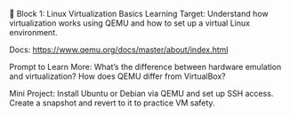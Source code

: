 🧱 Block 1: Linux Virtualization Basics
Learning Target: Understand how virtualization works using QEMU and how to set up a virtual Linux environment.


Docs: https://www.qemu.org/docs/master/about/index.html

Prompt to Learn More: What’s the difference between hardware emulation and virtualization? How does QEMU differ from VirtualBox?


Mini Project: Install Ubuntu or Debian via QEMU and set up SSH access. Create a snapshot and revert to it to practice VM safety.
